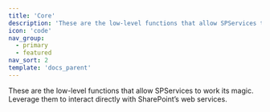 ```yaml
---
title: 'Core'
description: 'These are the low-level functions that allow SPServices to work its magic. Leverage them to interact directly with SharePoint’s web services.'
icon: 'code'
nav_group:
  - primary
  - featured
nav_sort: 2
template: 'docs_parent'
---
```


These are the low-level functions that allow SPServices to work its magic. Leverage them to interact directly with SharePoint’s web services.
